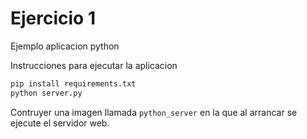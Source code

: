 
# Ejercicio 1

Ejemplo aplicacion python

Instrucciones para ejecutar la aplicacion
```bash
pip install requirements.txt
python server.py
```

Contruyer una imagen llamada `python_server` en la que al arrancar se ejecute el servidor web.